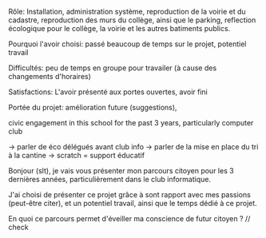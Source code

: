 Rôle: Installation, administration système, reproduction de la voirie et du cadastre, reproduction des murs du collège, ainsi que le parking, reflection écologique pour le collège, la voirie et les autres batiments publics.

Pourquoi l'avoir choisi: passé beaucoup de temps sur le projet, potentiel travail

Difficultés: peu de temps en groupe pour travailer (à cause des changements d'horaires)

Satisfactions: L'avoir présenté aux portes ouvertes, avoir fini

Portée du projet: amélioration future (suggestions), 

civic engagement in this school for the past 3 years, particularly  computer club 

-> parler de éco délégués avant club info
-> parler de la mise en place du tri à la cantine
-> scratch = support éducatif

Bonjour (slt), je vais vous présenter mon parcours citoyen pour les 3 dernières années, particulièrement dans le club informatique.

J'ai choisi de présenter ce projet grâce à sont rapport avec mes passions (peut-être citer), et un potentiel travail, ainsi que le temps dédié à ce projet.

En quoi ce parcours permet d'éveiller ma conscience de futur citoyen ? // check

